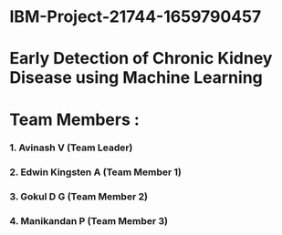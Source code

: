 # IBM-Project-21744-1659790457
# Early Detection of Chronic Kidney Disease using Machine Learning
# Team Members :

### 1. Avinash V        (Team Leader)
### 2. Edwin Kingsten A (Team Member 1)
### 3. Gokul D G        (Team Member 2)
### 4. Manikandan P     (Team Member 3)
